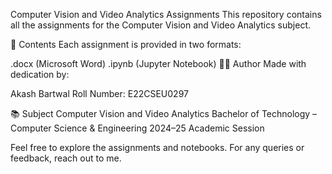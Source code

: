 Computer Vision and Video Analytics Assignments
This repository contains all the assignments for the Computer Vision and Video Analytics subject.

📁 Contents
Each assignment is provided in two formats:

.docx (Microsoft Word)
.ipynb (Jupyter Notebook)
👨‍💻 Author
Made with dedication by:

Akash Bartwal
Roll Number: E22CSEU0297

📚 Subject
Computer Vision and Video Analytics
Bachelor of Technology – Computer Science & Engineering
2024–25 Academic Session

Feel free to explore the assignments and notebooks.
For any queries or feedback, reach out to me.
